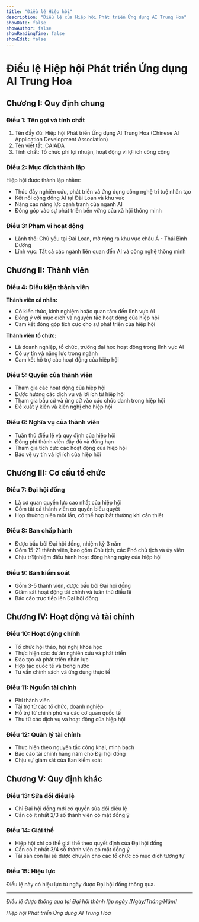 ```yaml
---
title: "Điều lệ Hiệp hội"
description: "Điều lệ của Hiệp hội Phát triển Ứng dụng AI Trung Hoa"
showDate: false
showAuthor: false
showReadingTime: false
showEdit: false
---
```


# Điều lệ Hiệp hội Phát triển Ứng dụng AI Trung Hoa

## Chương I: Quy định chung

### Điều 1: Tên gọi và tính chất
1. Tên đầy đủ: Hiệp hội Phát triển Ứng dụng AI Trung Hoa (Chinese AI Application Development Association)
2. Tên viết tắt: CAIADA
3. Tính chất: Tổ chức phi lợi nhuận, hoạt động vì lợi ích công cộng

### Điều 2: Mục đích thành lập
Hiệp hội được thành lập nhằm:
- Thúc đẩy nghiên cứu, phát triển và ứng dụng công nghệ trí tuệ nhân tạo
- Kết nối cộng đồng AI tại Đài Loan và khu vực
- Nâng cao năng lực cạnh tranh của ngành AI
- Đóng góp vào sự phát triển bền vững của xã hội thông minh

### Điều 3: Phạm vi hoạt động
- Lãnh thổ: Chủ yếu tại Đài Loan, mở rộng ra khu vực châu Á - Thái Bình Dương
- Lĩnh vực: Tất cả các ngành liên quan đến AI và công nghệ thông minh

## Chương II: Thành viên

### Điều 4: Điều kiện thành viên
**Thành viên cá nhân:**
- Có kiến thức, kinh nghiệm hoặc quan tâm đến lĩnh vực AI
- Đồng ý với mục đích và nguyên tắc hoạt động của hiệp hội
- Cam kết đóng góp tích cực cho sự phát triển của hiệp hội

**Thành viên tổ chức:**
- Là doanh nghiệp, tổ chức, trường đại học hoạt động trong lĩnh vực AI
- Có uy tín và năng lực trong ngành
- Cam kết hỗ trợ các hoạt động của hiệp hội

### Điều 5: Quyền của thành viên
- Tham gia các hoạt động của hiệp hội
- Được hưởng các dịch vụ và lợi ích từ hiệp hội
- Tham gia bầu cử và ứng cử vào các chức danh trong hiệp hội
- Đề xuất ý kiến và kiến nghị cho hiệp hội

### Điều 6: Nghĩa vụ của thành viên
- Tuân thủ điều lệ và quy định của hiệp hội
- Đóng phí thành viên đầy đủ và đúng hạn
- Tham gia tích cực các hoạt động của hiệp hội
- Bảo vệ uy tín và lợi ích của hiệp hội

## Chương III: Cơ cấu tổ chức

### Điều 7: Đại hội đồng
- Là cơ quan quyền lực cao nhất của hiệp hội
- Gồm tất cả thành viên có quyền biểu quyết
- Họp thường niên một lần, có thể họp bất thường khi cần thiết

### Điều 8: Ban chấp hành
- Được bầu bởi Đại hội đồng, nhiệm kỳ 3 năm
- Gồm 15-21 thành viên, bao gồm Chủ tịch, các Phó chủ tịch và ủy viên
- Chịu tr책nhiệm điều hành hoạt động hàng ngày của hiệp hội

### Điều 9: Ban kiểm soát
- Gồm 3-5 thành viên, được bầu bởi Đại hội đồng
- Giám sát hoạt động tài chính và tuân thủ điều lệ
- Báo cáo trực tiếp lên Đại hội đồng

## Chương IV: Hoạt động và tài chính

### Điều 10: Hoạt động chính
- Tổ chức hội thảo, hội nghị khoa học
- Thực hiện các dự án nghiên cứu và phát triển
- Đào tạo và phát triển nhân lực
- Hợp tác quốc tế và trong nước
- Tư vấn chính sách và ứng dụng thực tế

### Điều 11: Nguồn tài chính
- Phí thành viên
- Tài trợ từ các tổ chức, doanh nghiệp
- Hỗ trợ từ chính phủ và các cơ quan quốc tế
- Thu từ các dịch vụ và hoạt động của hiệp hội

### Điều 12: Quản lý tài chính
- Thực hiện theo nguyên tắc công khai, minh bạch
- Báo cáo tài chính hàng năm cho Đại hội đồng
- Chịu sự giám sát của Ban kiểm soát

## Chương V: Quy định khác

### Điều 13: Sửa đổi điều lệ
- Chỉ Đại hội đồng mới có quyền sửa đổi điều lệ
- Cần có ít nhất 2/3 số thành viên có mặt đồng ý

### Điều 14: Giải thể
- Hiệp hội chỉ có thể giải thể theo quyết định của Đại hội đồng
- Cần có ít nhất 3/4 số thành viên có mặt đồng ý
- Tài sản còn lại sẽ được chuyển cho các tổ chức có mục đích tương tự

### Điều 15: Hiệu lực
Điều lệ này có hiệu lực từ ngày được Đại hội đồng thông qua.

---

*Điều lệ được thông qua tại Đại hội thành lập ngày [Ngày/Tháng/Năm]*

*Hiệp hội Phát triển Ứng dụng AI Trung Hoa*
